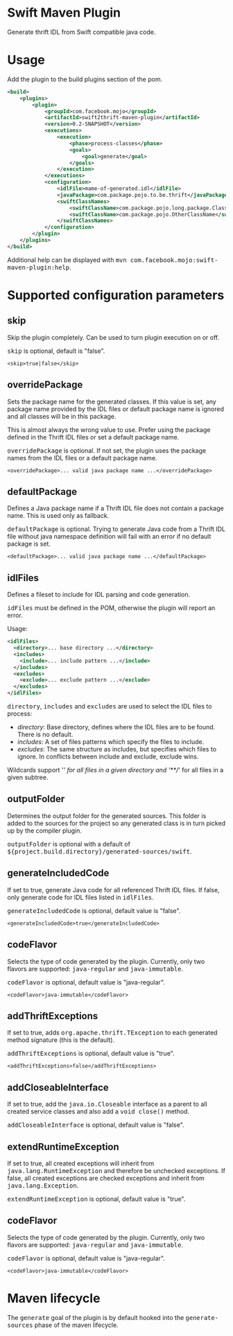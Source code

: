 # Swift Maven Plugin

Generate thrift IDL from Swift compatible java code.

# Usage

Add the plugin to the build plugins section of the pom.

```xml
<build>
    <plugins>
        <plugin>
            <groupId>com.facebook.mojo</groupId>
            <artifactId>swift2thrift-maven-plugin</artifactId>
            <version>0.2-SNAPSHOT</version>
            <executions>
                <execution>
                    <phase>process-classes</phase>
                    <goals>
                        <goal>generate</goal>
                    </goals>
                </execution>
            </executions>
            <configuration>
                <idlFile>mame-of-generated.idl</idlFile>
                <javaPackage>com.package.pojo.to.be.thrift</javaPackage>
                <swiftClassNames>
                    <swiftClassName>com.package.pojo.long.package.ClassName</swiftClassName>
                    <swiftClassName>com.package.pojo.OtherClassName</swiftClassName>
                </swiftClassNames>
            </configuration>
        </plugin>
    </plugins>
</build>
```

Additional help can be displayed with <tt>mvn com.facebook.mojo:swift-maven-plugin:help</tt>.

# Supported configuration parameters

## skip

Skip the plugin completely. Can be used to turn plugin execution on or off.

<tt>skip</tt> is optional, default is "false".

    <skip>true|false</skip>

## overridePackage

Sets the package name for the generated classes. If this value is set, any package name provided by the IDL files or default package name is ignored
and all classes will be in this package.

This is almost always the wrong value to use. Prefer using the package defined in the Thrift IDL files or set a default package name.

<tt>overridePackage</tt> is optional. If not set, the plugin uses the package names from the IDL files or a default package name.

    <overridePackage>... valid java package name ...</overridePackage>

## defaultPackage

Defines a Java package name if a Thrift IDL file does not contain a package name. This is used only as fallback.

<tt>defaultPackage</tt> is optional. Trying to generate Java code from a Thrift IDL file without java namespace definition will fail with an error if no default package is set.

    <defaultPackage>... valid java package name ...</defaultPackage>

## idlFiles

Defines a fileset to include for IDL parsing and code generation.

<tt>idFiles</tt> must be defined in the POM, otherwise the plugin will report an error.

Usage:
```xml
<idlFiles>
  <directory>... base directory ...</directory>
  <includes>
    <include>... include pattern ...</include>
  </includes>
  <excludes>
    <exclude>... exclude pattern ...</exclude>
  </excludes>
</idlFiles>
```

<tt>directory</tt>, <tt>includes</tt> and <tt>excludes</tt> are used to select the IDL files to process:

* *directory*: Base directory, defines where the IDL files are to be found. There is no default.
* *includes*: A set of files patterns which specify the files to include.
* *excludes*: The same structure as includes, but specifies which files to ignore. In conflicts between include and exclude, exclude wins.

Wildcards support '*' for all files in a given directory and '**/*' for all files in a given subtree.

## outputFolder

Determines the output folder for the generated sources. This folder is added to the sources for the project so any generated class is in turn picked up by the compiler plugin.

<tt>outputFolder</tt> is optional with a default of <tt>${project.build.directory}/generated-sources/swift</tt>.

## generateIncludedCode

If set to true, generate Java code for all referenced Thrift IDL files. If false, only generate code for IDL files listed in <tt>idlFiles</tt>.

<tt>generateIncludedCode</tt> is optional, default value is "false".

    <generateIncludedCode>true</generateIncludedCode>

## codeFlavor

Selects the type of code generated by the plugin. Currently, only two flavors are supported: <tt>java-regular</tt> and <tt>java-immutable</tt>.

<tt>codeFlavor</tt> is optional, default value is "java-regular".

    <codeFlavor>java-immutable</codeFlavor>

## addThriftExceptions

If set to true, adds <tt>org.apache.thrift.TException</tt> to each generated method signature (this is the default). 

<tt>addThriftExceptions</tt> is optional, default value is "true".

    <addThriftExceptions>false</addThriftExceptions>

## addCloseableInterface

If set to true, add the <tt>java.io.Closeable</tt> interface as a parent to all created service classes and also add a <tt>void close()</tt> method.

<tt>addCloseableInterface</tt> is optional, default value is "false".

## extendRuntimeException

If set to true, all created exceptions will inherit from <tt>java.lang.RuntimeException</tt> and therefore be unchecked exceptions. If false, all
created exceptions are checked exceptions and inherit from <tt>java.lang.Exception</tt>.

<tt>extendRuntimeException</tt> is optional, default value is "true".

## codeFlavor

Selects the type of code generated by the plugin. Currently, only two flavors are supported: <tt>java-regular</tt> and <tt>java-immutable</tt>.

<tt>codeFlavor</tt> is optional, default value is "java-regular".

    <codeFlavor>java-immutable</codeFlavor>

# Maven lifecycle

The <tt>generate</tt> goal of the plugin is by default hooked into the <tt>generate-sources</tt> phase of the maven lifecycle.

